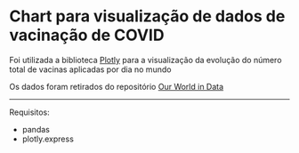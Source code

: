 # Chart para visualização de dados de vacinação de COVID

Foi utilizada a biblioteca [Plotly](https://plotly.com/) para a visualização da evolução do número total de vacinas aplicadas por dia no mundo

Os dados foram retirados do repositório [Our World in Data](https://github.com/owid/covid-19-data/tree/master/public/data/vaccinations) 

---

Requisitos:
- pandas 
- plotly.express
